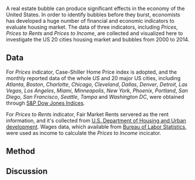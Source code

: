 A real estate bubble can produce significant effects in the economy of the United States. In order to identify bubbles before they burst, economists has developed a huge number of financial and economic indicators to evaluate housing market. The data of three indicators, including *Prices*, *Prices to Rents* and *Prices to Income*, are collected and visualized here to investigate the US 20 cities housing market and bubbles from 2000 to 2014.

## Data

For *Prices* indicator, Case-Shiller Home Price index is adopted, and the monthly reported data of the whole *US* and 20 major US cities, including *Atlanta*, *Boston*, *Charlotte*, *Chicago*, *Cleveland*, *Dallas*, *Denver*, *Detroit*, *Las Vegas*, *Los Angeles*, *Miami*, *Minneapolis*, *New York*, *Phoenix*, *Portland*, *San Diego*, *San Francisco*, *Seattle*, *Tampa* and *Washington DC*, were obtained through <a href="https://us.spindices.com/">S&P Dow Jones Indices</a>.

For *Prices to Rents* indicator, Fair Market Rents servered as the rent information, and it's collected from <a href="http://www.huduser.org/portal/home.html">U.S. Department of Housing and Urban development</a>. Wages data, which available from <a href="http://www.bls.gov/cew/data.htm">Bureau of Labor Statistics</a>, were used as income to calculate the *Prices to Income* incicator.

## Method


## Discussion

